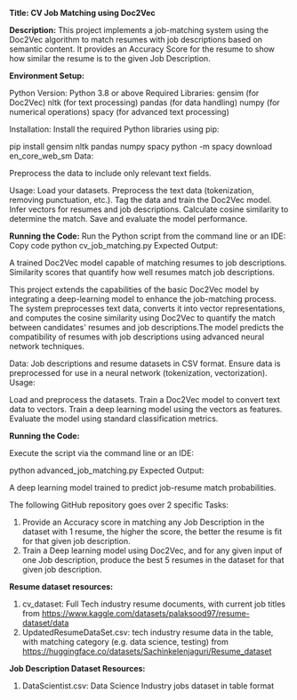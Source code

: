 **Title: CV Job Matching using Doc2Vec**

**Description:**
This project implements a job-matching system using the Doc2Vec algorithm to match resumes with job descriptions based on semantic content. It provides an Accuracy Score for the resume to show how similar the resume is to the given Job Description. 

**Environment Setup:**

Python Version: Python 3.8 or above
Required Libraries:
gensim (for Doc2Vec)
nltk (for text processing)
pandas (for data handling)
numpy (for numerical operations)
spacy (for advanced text processing)

Installation:
Install the required Python libraries using pip:

pip install gensim nltk pandas numpy spacy
python -m spacy download en_core_web_sm
Data:

Preprocess the data to include only relevant text fields.

Usage:
Load your datasets.
Preprocess the text data (tokenization, removing punctuation, etc.).
Tag the data and train the Doc2Vec model.
Infer vectors for resumes and job descriptions.
Calculate cosine similarity to determine the match.
Save and evaluate the model performance.


**Running the Code:**
Run the Python script from the command line or an IDE:
Copy code
python cv_job_matching.py
Expected Output:

A trained Doc2Vec model capable of matching resumes to job descriptions.
Similarity scores that quantify how well resumes match job descriptions.

This project extends the capabilities of the basic Doc2Vec model by integrating a deep-learning model to enhance the job-matching process. The system preprocesses text data, converts it into vector representations, and computes the cosine similarity using Doc2Vec to quantify the match between candidates' resumes and job descriptions.The model predicts the compatibility of resumes with job descriptions using advanced neural network techniques.

Data:
Job descriptions and resume datasets in CSV format.
Ensure data is preprocessed for use in a neural network (tokenization, vectorization).
Usage:

Load and preprocess the datasets.
Train a Doc2Vec model to convert text data to vectors.
Train a deep learning model using the vectors as features.
Evaluate the model using standard classification metrics.

**Running the Code:**

Execute the script via the command line or an IDE:

python advanced_job_matching.py
Expected Output:

A deep learning model trained to predict job-resume match probabilities.

The following GitHub repository goes over 2 specific Tasks:
1. Provide an Accuracy score in matching any Job Description in the dataset with 1 resume, the higher the score, the better the resume is fit for that given job description. 
2. Train a Deep learning model using Doc2Vec, and for any given input of one Job description, produce the best 5 resumes in the dataset for that given job description.


**Resume dataset resources:**
1. cv_dataset: Full Tech industry resume documents, with current job titles from https://www.kaggle.com/datasets/palaksood97/resume-dataset/data
2. UpdatedResumeDataSet.csv: tech industry resume data in the table, with matching category (e.g. data science, testing) from https://huggingface.co/datasets/Sachinkelenjaguri/Resume_dataset

**Job Description Dataset Resources:**
1. DataScientist.csv: Data Science Industry jobs dataset in table format


